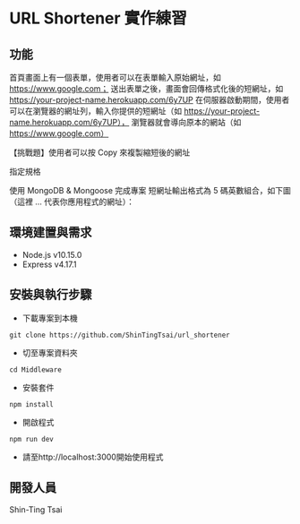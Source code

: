 # URL Shortener 實作練習

## 功能

首頁畫面上有一個表單，使用者可以在表單輸入原始網址，如 https://www.google.com；
送出表單之後，畫面會回傳格式化後的短網址，如 https://your-project-name.herokuapp.com/6y7UP
在伺服器啟動期間，使用者可以在瀏覽器的網址列，輸入你提供的短網址（如 https://your-project-name.herokuapp.com/6y7UP），
瀏覽器就會導向原本的網站（如 https://www.google.com）

【挑戰題】使用者可以按 Copy 來複製縮短後的網址


指定規格

使用 MongoDB & Mongoose 完成專案
短網址輸出格式為 5 碼英數組合，如下圖（這裡 ... 代表你應用程式的網址）：




## 環境建置與需求
- Node.js v10.15.0
- Express v4.17.1

## 安裝與執行步驟
- 下載專案到本機
```
git clone https://github.com/ShinTingTsai/url_shortener
```
- 切至專案資料夾
```
cd Middleware
```
- 安裝套件
```
npm install
```
- 開啟程式
```
npm run dev
```
- 請至http://localhost:3000開始使用程式


## 開發人員
Shin-Ting Tsai

